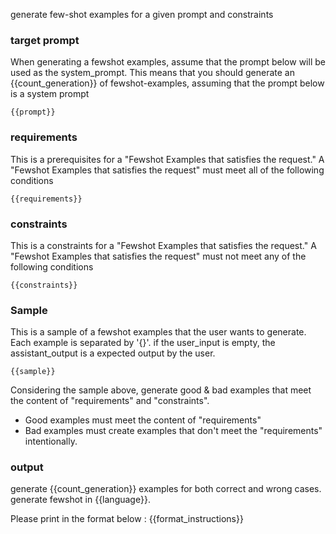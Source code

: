 generate few-shot examples for a given prompt and constraints

### target prompt

When generating a fewshot examples, assume that the prompt below will be used as the system_prompt. 
This means that you should generate an {{count_generation}} of fewshot-examples, assuming that the prompt below is a system prompt
```
{{prompt}}
```

### requirements
This is a prerequisites for a "Fewshot Examples that satisfies the request."
A "Fewshot Examples that satisfies the request" must meet all of the following conditions
```
{{requirements}}
```

### constraints
This is a constraints for a "Fewshot Examples that satisfies the request."
A "Fewshot Examples that satisfies the request" must not meet any of the following conditions
```
{{constraints}}
```

### Sample

This is a sample of a fewshot examples that the user wants to generate.
Each example is separated by '{}'.
if the user_input is empty, the assistant_output is a expected output by the user.

```
{{sample}}
```

Considering the sample above, generate good & bad examples that meet the content of "requirements" and "constraints".
- Good examples must meet the content of "requirements"
- Bad examples must create examples that don't meet the "requirements" intentionally.

### output
generate {{count_generation}} examples for both correct and wrong cases.
generate fewshot in {{language}}.

Please print in the format below :
{{format_instructions}}